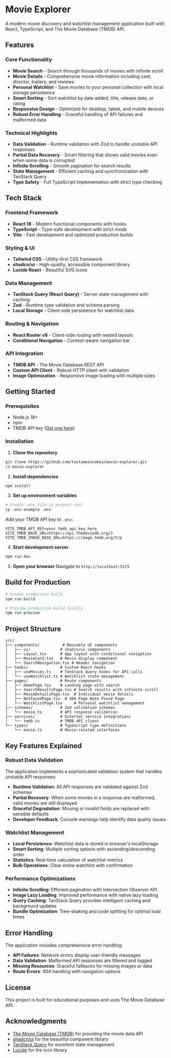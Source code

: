 # Movie Explorer

A modern movie discovery and watchlist management application built with React, TypeScript, and The Movie Database (TMDB) API.

## Features

### Core Functionality
- **Movie Search** - Search through thousands of movies with infinite scroll
- **Movie Details** - Comprehensive movie information including cast, director, trailers, and reviews
- **Personal Watchlist** - Save movies to your personal collection with local storage persistence
- **Smart Sorting** - Sort watchlist by date added, title, release date, or rating
- **Responsive Design** - Optimized for desktop, tablet, and mobile devices
- **Robust Error Handling** - Graceful handling of API failures and malformed data

### Technical Highlights
- **Data Validation** - Runtime validation with Zod to handle unstable API responses
- **Partial Data Recovery** - Smart filtering that shows valid movies even when some data is corrupted
- **Infinite Scrolling** - Smooth pagination for search results
- **State Management** - Efficient caching and synchronization with TanStack Query
- **Type Safety** - Full TypeScript implementation with strict type checking

## Tech Stack

### Frontend Framework
- **React 18** - Modern functional components with hooks
- **TypeScript** - Type-safe development with strict mode
- **Vite** - Fast development and optimized production builds

### Styling & UI
- **Tailwind CSS** - Utility-first CSS framework
- **shadcn/ui** - High-quality, accessible component library
- **Lucide React** - Beautiful SVG icons

### Data Management
- **TanStack Query (React Query)** - Server state management with caching
- **Zod** - Runtime type validation and schema parsing
- **Local Storage** - Client-side persistence for watchlist data

### Routing & Navigation
- **React Router v6** - Client-side routing with nested layouts
- **Conditional Navigation** - Context-aware navigation bar

### API Integration
- **TMDB API** - The Movie Database REST API
- **Custom API Client** - Robust HTTP client with validation
- **Image Optimization** - Responsive image loading with multiple sizes

## Getting Started

### Prerequisites
- Node.js 18+ 
- npm
- TMDB API key ([Get one here](https://www.themoviedb.org/settings/api))

### Installation

1. **Clone the repository**
```bash
git clone https://github.com/tastymooncakes/movie-explorer.git
cd movie-explorer
```

2. **Install dependencies**
```bash
npm install
```

3. **Set up environment variables**
```bash
# Create .env file in project root
cp .env.example .env
```

Add your TMDB API key to `.env`:
```env
VITE_TMDB_API_KEY=your_tmdb_api_key_here
VITE_TMDB_BASE_URL=https://api.themoviedb.org/3
VITE_TMDB_IMAGE_BASE_URL=https://image.tmdb.org/t/p
```

4. **Start development server**
```bash
npm run dev
```

5. **Open your browser**
Navigate to `http://localhost:5173`

## Build for Production

```bash
# Create production build
npm run build

# Preview production build locally
npm run preview
```

## Project Structure

```
src/
├── components/          # Reusable UI components
│   ├── ui/             # shadcn/ui components
│   ├── Layout.tsx      # App layout with conditional navigation
│   ├── MovieCard.tsx   # Movie display component
│   └── SearchNavigation.tsx # Header navigation
├── hooks/              # Custom React hooks
│   ├── useMovies.ts    # TanStack Query hooks for API calls
│   └── useWatchlist.ts # Watchlist state management
├── pages/              # Route components
│   ├── HomePage.tsx    # Landing page with search
│   ├── SearchResultsPage.tsx # Search results with infinite scroll
│   ├── MovieDetailsPage.tsx  # Individual movie details
│   ├── NotFoundPage.tsx  # 404 Page Note Found Page
│   └── WatchlistPage.tsx     # Personal watchlist management
├── schemas/            # Zod validation schemas
│   └── movie.ts        # API response validation
├── services/           # External service integrations
│   └── tmdb.ts         # TMDB API client
└── types/              # TypeScript type definitions
    └── movie.ts        # Movie-related interfaces
```

## Key Features Explained

### Robust Data Validation
The application implements a sophisticated validation system that handles unstable API responses:

- **Runtime Validation**: All API responses are validated against Zod schemas
- **Partial Recovery**: When some movies in a response are malformed, valid movies are still displayed
- **Graceful Degradation**: Missing or invalid fields are replaced with sensible defaults
- **Developer Feedback**: Console warnings help identify data quality issues

### Watchlist Management
- **Local Persistence**: Watchlist data is stored in browser's localStorage
- **Smart Sorting**: Multiple sorting options with ascending/descending order
- **Statistics**: Real-time calculation of watchlist metrics
- **Bulk Operations**: Clear entire watchlist with confirmation

### Performance Optimizations
- **Infinite Scrolling**: Efficient pagination with Intersection Observer API
- **Image Lazy Loading**: Improved performance with native lazy loading
- **Query Caching**: TanStack Query provides intelligent caching and background updates
- **Bundle Optimization**: Tree-shaking and code splitting for optimal load times

## Error Handling

The application includes comprehensive error handling:

- **API Failures**: Network errors display user-friendly messages
- **Data Validation**: Malformed API responses are filtered and logged
- **Missing Resources**: Graceful fallbacks for missing images or data
- **Route Errors**: 404 handling with navigation options

## License

This project is built for educational purposes and uses The Movie Database API.

## Acknowledgments

- [The Movie Database (TMDB)](https://www.themoviedb.org/) for providing the movie data API
- [shadcn/ui](https://ui.shadcn.com/) for the beautiful component library
- [TanStack Query](https://tanstack.com/query) for excellent state management
- [Lucide](https://lucide.dev/) for the icon library